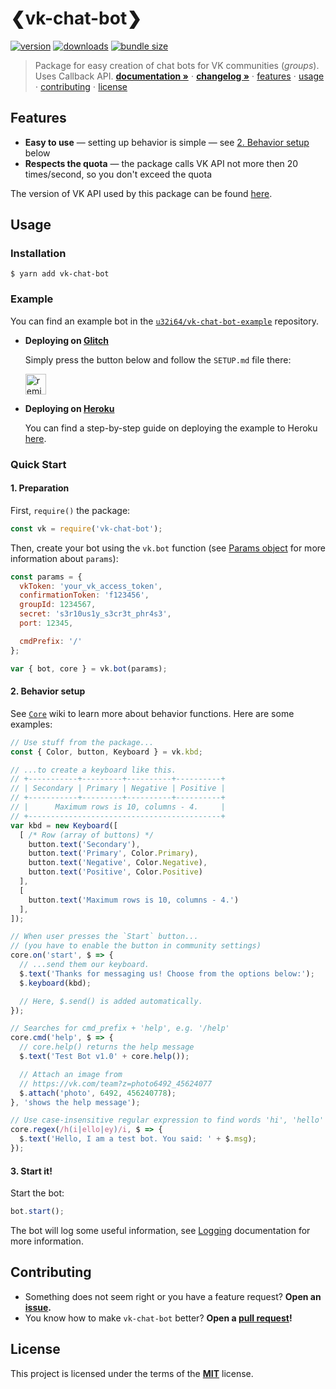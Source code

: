 # ❮vk-chat-bot❯
[![version][badges/npm]][npm]
[![downloads][badges/downloads]][npm]
[![bundle size][badges/size]][bundlephobia]

> Package for easy creation of chat bots for VK communities (*groups*). Uses Callback API.
> **[documentation »][docs]** ⋅
> **[changelog »][changelog]** ⋅
> [features](#features) ⋅
> [usage](#usage) ⋅
> [contributing](#contributing) ⋅
> [license](#license)

## Features
- **Easy to use** — setting up behavior is simple — see [2. Behavior setup](#2-behavior-setup) below
- **Respects the quota** — the package calls VK API not more then 20 times/second, so you don't exceed the quota

The version of VK API used by this package can be found [here][api-version].

## Usage
### Installation
```console
$ yarn add vk-chat-bot
```

### Example
You can find an example bot in the [`u32i64/vk-chat-bot-example`][example] repository.

- **Deploying on [Glitch](https://glitch.com/)**

  Simply press the button below and follow the `SETUP.md` file there:

  <a href="https://glitch.com/edit/#!/remix/vk-chat-bot-example"><img src="https://cdn.glitch.com/2bdfb3f8-05ef-4035-a06e-2043962a3a13%2Fremix%402x.png?1513093958726" alt="remix this" height="33"></a>

- **Deploying on [Heroku](https://heroku.com)**

  You can find a step-by-step guide on deploying the example to Heroku [here](https://github.com/u32i64/vk-chat-bot/blob/master/tutorials/heroku-deploy-guide.md).

### Quick Start
#### 1. Preparation
First, `require()` the package:
```js
const vk = require('vk-chat-bot');
```

Then, create your bot using the `vk.bot` function (see [Params object][docs/bot] for more information about `params`):
```js
const params = {
  vkToken: 'your_vk_access_token',
  confirmationToken: 'f123456',
  groupId: 1234567,
  secret: 's3r10us1y_s3cr3t_phr4s3',
  port: 12345,

  cmdPrefix: '/'
};

var { bot, core } = vk.bot(params);
```

#### 2. Behavior setup

See [`Core`][docs/Core] wiki to learn more about behavior functions.
Here are some examples:
```js
// Use stuff from the package...
const { Color, button, Keyboard } = vk.kbd;

// ...to create a keyboard like this.
// +-----------+---------+----------+----------+
// | Secondary | Primary | Negative | Positive |
// +-----------+---------+----------+----------+
// |      Maximum rows is 10, columns - 4.     |
// +-------------------------------------------+
var kbd = new Keyboard([
  [ /* Row (array of buttons) */
    button.text('Secondary'),
    button.text('Primary', Color.Primary),
    button.text('Negative', Color.Negative),
    button.text('Positive', Color.Positive)
  ],
  [
    button.text('Maximum rows is 10, columns - 4.')
  ],
]);

// When user presses the `Start` button...
// (you have to enable the button in community settings)
core.on('start', $ => {
  // ...send them our keyboard.
  $.text('Thanks for messaging us! Choose from the options below:');
  $.keyboard(kbd);

  // Here, $.send() is added automatically.
});
```
```js
// Searches for cmd_prefix + 'help', e.g. '/help'
core.cmd('help', $ => {
  // core.help() returns the help message
  $.text('Test Bot v1.0' + core.help());

  // Attach an image from
  // https://vk.com/team?z=photo6492_45624077
  $.attach('photo', 6492, 456240778);
}, 'shows the help message');
```
```js
// Use case-insensitive regular expression to find words 'hi', 'hello' or 'hey'
core.regex(/h(i|ello|ey)/i, $ => {
  $.text('Hello, I am a test bot. You said: ' + $.msg);
});
```

#### 3. Start it!
Start the bot:

```js
bot.start();
```

The bot will log some useful information, see [Logging][docs/Stats] documentation for more information.

## Contributing
- Something does not seem right or you have a feature request? **Open an [issue][issues].**
- You know how to make `vk-chat-bot` better? **Open a [pull request][pulls]!**

## License
This project is licensed under the terms of the **[MIT][license]** license.

<!-- LINKS -->

[badges/npm]:       https://img.shields.io/npm/v/vk-chat-bot.svg?style=for-the-badge&logo=npm
[badges/downloads]: https://img.shields.io/npm/dt/vk-chat-bot.svg?style=for-the-badge
[badges/size]: https://img.shields.io/bundlephobia/minzip/vk-chat-bot?style=for-the-badge

[bundlephobia]: https://bundlephobia.com/result?p=vk-chat-bot

[api-version]: https://github.com/u32i64/vk-chat-bot/blob/master/src/api/api.ts#L9

[npm]:    https://www.npmjs.com/package/vk-chat-bot

[changelog]: https://github.com/u32i64/vk-chat-bot/blob/master/CHANGELOG.md
[license]:   https://github.com/u32i64/vk-chat-bot/blob/master/LICENSE

[docs]:                     https://u32i64.github.io/vk-chat-bot/
[docs/Core]:                https://u32i64.github.io/vk-chat-bot/classes/_core_.core.html
[docs/Stats]:               https://u32i64.github.io/vk-chat-bot/classes/_extra_stats_.stats.html
[docs/Heroku-Deploy-Guide]: https://github.com/u32i64/vk-chat-bot/blob/master/tutorials/heroku-deploy-guide.md
[docs/bot]:                 https://u32i64.github.io/vk-chat-bot/modules/_main_.html#bot

[example]: https://github.com/u32i64/vk-chat-bot-example
[issues]:  https://github.com/u32i64/vk-chat-bot/issues
[pulls]:   https://github.com/u32i64/vk-chat-bot/pulls
